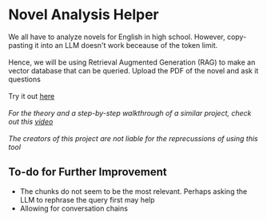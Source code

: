# Novel Analysis Helper

We all have to analyze novels for English in high school. However, copy-pasting it into an LLM doesn't work beceause of the token limit. 
<br><br>
Hence, we will be using Retrieval Augmented Generation (RAG) to make an vector database that can be queried. Upload the PDF of the novel and ask it questions
<br><br>
Try it out [here]()
<br><br>
<i>For the theory and a step-by-step walkthrough of a similar project, check out this [video](https://www.youtube.com/watch?v=Yopg6vrtCOg)</i>
<br><br>
<i>The creators of this project are not liable for the reprecussions of using this tool</i>

## To-do for Further Improvement

<ul>
    <li>The chunks do not seem to be the most relevant. Perhaps asking the LLM to rephrase the query first may help</li>
    <li>Allowing for conversation chains</li>
</ul>